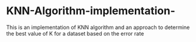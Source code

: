 # KNN-Algorithm-implementation-
This is an implementation of KNN algorithm and an approach to determine the best value of K for a dataset based on the error rate
